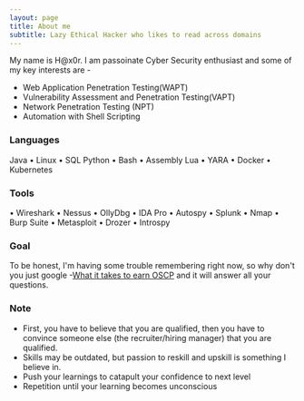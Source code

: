 ```yaml
---
layout: page
title: About me
subtitle: Lazy Ethical Hacker who likes to read across domains
---
```


My name is H@x0r. I am passoinate Cyber Security enthusiast and some of my key interests are - 

*  Web Application Penetration Testing(WAPT)  
*  Vulnerability Assessment and Penetration Testing(VAPT)  
*  Network Penetration Testing (NPT)  
*  Automation with Shell Scripting

### Languages  
Java • Linux • SQL Python • Bash • Assembly Lua • YARA • Docker • Kubernetes  

### Tools 
•	Wireshark • Nessus • OllyDbg •	IDA Pro • Autospy • Splunk •	Nmap • Burp Suite • Metasploit • Drozer • Introspy

### Goal

To be honest, I'm having some trouble remembering right now, so why don't you just google -[What it takes to earn OSCP](https://www.google.com/search?ei=eDDNXtKqNfOf4-EPjZe86As&q=What+it+takes+to+earn+oscp&oq=What+it+takes+to+earn+oscp&gs_lcp=CgZwc3ktYWIQAzIECAAQRzIECAAQRzIECAAQRzIECAAQRzIECAAQRzIECAAQRzIECAAQRzIECAAQR1AAWABgi8wRaABwAXgAgAEAiAEAkgEAmAEAqgEHZ3dzLXdpeg&sclient=psy-ab&ved=0ahUKEwjSxoGH59HpAhXzzzgGHY0LD70Q4dUDCAw&uact=5) 
and it will answer all your questions.

### Note
* First, you have to believe that you are qualified, then you have to convince someone else (the recruiter/hiring manager) that you are qualified.
* Skills may be outdated, but passion to reskill and upskill is something I believe in. 
* Push your learnings to catapult your confidence to next level
* Repetition until your learning becomes unconscious






